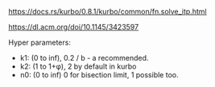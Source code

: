 <https://docs.rs/kurbo/0.8.1/kurbo/common/fn.solve_itp.html>

<https://dl.acm.org/doi/10.1145/3423597>


Hyper parameters:

- k1: (0 to inf), 0.2 / b - a recommended.
- k2: (1 to 1+φ), 2 by default in kurbo
- n0: (0 to inf) 0 for bisection limit, 1 possible too.

